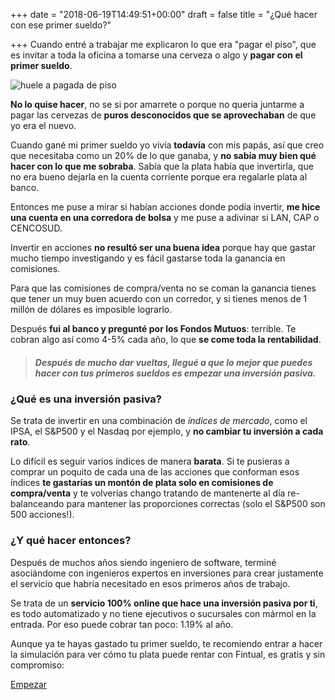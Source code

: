 +++
date = "2018-06-19T14:49:51+00:00"
draft = false
title = "¿Qué hacer con ese primer sueldo?"

+++
Cuando entré a trabajar me explicaron lo que era "pagar el piso", que es invitar a toda la oficina a tomarse una cerveza o algo y **pagar con el primer sueldo**.

![huele a pagada de piso](/uploads/rsk1gl.jpg "Yoda Meme")

**No lo quise hacer**, no se si por amarrete o porque no quería juntarme a pagar las cervezas de **puros desconocidos que se aprovechaban** de que yo era el nuevo.

Cuando gané mi primer sueldo yo vivía **todavía** con mis papás, así que creo que necesitaba como un 20% de lo que ganaba, y **no sabía muy bien qué hacer con lo que me sobraba**. Sabía que  la plata había que invertirla, que no era bueno dejarla en la cuenta corriente porque era regalarle plata al banco.

Entonces me puse a mirar si habían acciones donde podía invertir, **me hice una cuenta en una corredora de bolsa** y me puse a adivinar si LAN, CAP o CENCOSUD.

Invertir en acciones **no resultó ser una buena idea** porque hay que gastar mucho tiempo investigando y es fácil gastarse toda la ganancia en comisiones.

Para que las comisiones de compra/venta no se coman la ganancia tienes que tener un muy buen acuerdo con un corredor, y si tienes menos de 1 millón de dólares es imposible lograrlo.

Después **fui al banco y pregunté por los Fondos Mutuos**: terrible. Te cobran algo así como 4-5% cada año, lo que **se come toda la rentabilidad**.

> ##### Después de mucho dar vueltas, llegué a que lo mejor que puedes hacer con tus primeros sueldos es empezar una inversión pasiva.

### ¿Qué es una inversión pasiva?

Se trata de invertir en una combinación de _índices de mercado_, como el IPSA, el S&P500 y el Nasdaq por ejemplo, y **no cambiar tu inversión a cada rato**.

Lo difícil es seguir varios índices de manera **barata**. Si te pusieras a comprar un poquito de cada una de las acciones que conforman esos índices **te gastarías un montón de plata solo en comisiones de compra/venta** y te volverías chango tratando de mantenerte al día re-balanceando para mantener las proporciones correctas (solo el S&P500 son 500 acciones!).

### ¿Y qué hacer entonces?

Después de muchos años siendo ingeniero de software, terminé asociándome con ingenieros expertos en inversiones para crear justamente el servicio que habría necesitado en esos primeros años de trabajo.

Se trata de un **servicio 100% online que hace una inversión pasiva por ti**, es todo automatizado y no tiene ejecutivos o sucursales con mármol en la entrada. Por eso puede cobrar tan poco: 1.19% al año.

Aunque ya te hayas gastado tu primer sueldo, te recomiendo entrar a hacer la simulación para ver cómo tu plata puede rentar con Fintual, es gratis y sin compromiso:

<a class="simulator-page__button btn btn--secondary" href="https://fintual.com/#empezar">Empezar</a>